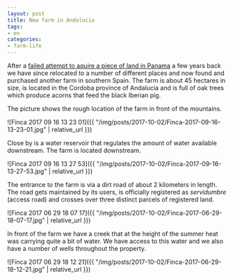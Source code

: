 ```yaml
---
layout: post
title: New farm in Andalucia
tags:
- en
categories:
- farm-life
---
```

After a [failed attempt to aquire a piece of land in Panama](/2011/12/04/leaving-panama.html) a few years back we have since relocated to a number of different places and now found and purchased another farm in southern Spain. The farm is about 45 hectares in size, is located in the Cordoba province of Andalucia and is full of oak trees which produce acorns that feed the black Iberian pig.

The picture shows the rough location of the farm in front of the mountains.

![Finca 2017 09 16 13 23 01]({{ "/img/posts/2017-10-02/Finca-2017-09-16-13-23-01.jpg" | relative_url }})

Close by is a water reservoir that regulates the amount of water available downstream. The farm is located downstream.

![Finca 2017 09 16 13 27 53]({{ "/img/posts/2017-10-02/Finca-2017-09-16-13-27-53.jpg" | relative_url }})

The entrance to the farm is via a dirt road of about 2 kilometers in length. The road gets maintained by its users, is officially registered as *servidumbre* (access road) and crosses over three distinct parcels of registered land.

![Finca 2017 06 29 18 07 17]({{ "/img/posts/2017-10-02/Finca-2017-06-29-18-07-17.jpg" | relative_url }})

In front of the farm we have a creek that at the height of the summer heat was carrying quite a bit of water. We have access to this water and we also have a number of wells throughout the property.

![Finca 2017 06 29 18 12 21]({{ "/img/posts/2017-10-02/Finca-2017-06-29-18-12-21.jpg" | relative_url }})